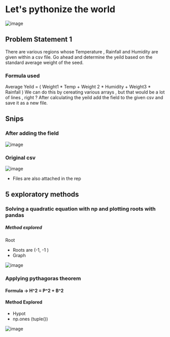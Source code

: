 #   Let's pythonize the world 

![image](https://user-images.githubusercontent.com/94862735/211325699-5256bbb4-968d-42dd-b2d4-0c3636c60f8d.png)


## Problem Statement 1 

There are various regions whose Temperature , Rainfall and Humidity are given within a csv file. 
Go ahead and determine the yeild based on the standard average weight of the seed.

### Formula used 
Average Yeild = ( Weight1 * Temp + Weight 2 * Humidity + Weight3 * Rainfall )
We can do this by cereating various arrays , but that would  be a lot of lines , right ?
After calculating the yeild add the field to the given csv and save it as a new file.

## Snips

### After adding the field 

![image](https://user-images.githubusercontent.com/94862735/211197393-c464b43a-36ba-4e05-bb30-cb5bf67e55a3.png)

### Original csv 

![image](https://user-images.githubusercontent.com/94862735/211197433-c2221a33-3f87-4001-b800-18e6ea22d64d.png)

- Files are also attached in the rep

## 5 exploratory methods 

### Solving a quadratic equation with np and plotting roots with pandas 

##### Method explored 
Root
- Roots are (-1, -1 )
- Graph 

![image](https://user-images.githubusercontent.com/94862735/211302096-92aa7a2c-66b5-459d-b060-25a453c38390.png)

### Applying pythagoras theorem 

#### Formula -> H^2 = P^2 + B^2

#### Method Explored 
- Hypot 
- np.ones (tuple())

![image](https://user-images.githubusercontent.com/94862735/211325401-a2160e53-d586-4a86-9af9-f6e004cfffea.png)

